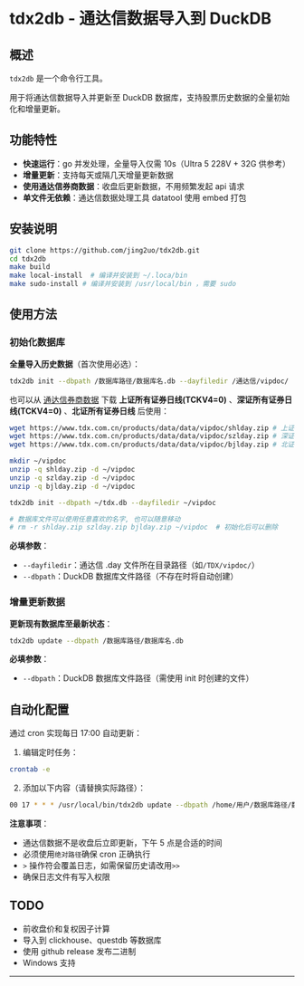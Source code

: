 # tdx2db - 通达信数据导入到 DuckDB

## 概述

`tdx2db` 是一个命令行工具。

用于将通达信数据导入并更新至 DuckDB 数据库，支持股票历史数据的全量初始化和增量更新。

## 功能特性

- **快速运行**：go 并发处理，全量导入仅需 10s（Ultra 5 228V + 32G 供参考）
- **增量更新**：支持每天或隔几天增量更新数据
- **使用通达信券商数据**：收盘后更新数据，不用频繁发起 api 请求
- **单文件无依赖**：通达信数据处理工具 datatool 使用 embed 打包

## 安装说明

```bash
git clone https://github.com/jing2uo/tdx2db.git
cd tdx2db
make build
make local-install  # 编译并安装到 ~/.loca/bin
make sudo-install # 编译并安装到 /usr/local/bin ，需要 sudo
```

## 使用方法

### 初始化数据库

**全量导入历史数据**（首次使用必选）：

```bash
tdx2db init --dbpath /数据库路径/数据库名.db --dayfiledir /通达信/vipdoc/
```

也可以从 [通达信券商数据](https://www.tdx.com.cn/article/alldata.html) 下载 **上证所有证券日线(TCKV4=0)** 、**深证所有证券日线(TCKV4=0)** 、**北证所有证券日线** 后使用：

```bash
wget https://www.tdx.com.cn/products/data/data/vipdoc/shlday.zip # 上证日线
wget https://www.tdx.com.cn/products/data/data/vipdoc/szlday.zip # 深证日线
wget https://www.tdx.com.cn/products/data/data/vipdoc/bjlday.zip # 北证日线

mkdir ~/vipdoc
unzip -q shlday.zip -d ~/vipdoc
unzip -q szlday.zip -d ~/vipdoc
unzip -q bjlday.zip -d ~/vipdoc

tdx2db init --dbpath ~/tdx.db --dayfiledir ~/vipdoc

# 数据库文件可以使用任意喜欢的名字, 也可以随意移动
# rm -r shlday.zip szlday.zip bjlday.zip ~/vipdoc  # 初始化后可以删除
```

**必填参数**：

- `--dayfiledir`：通达信 .day 文件所在目录路径（如`/TDX/vipdoc/`）
- `--dbpath`：DuckDB 数据库文件路径（不存在时将自动创建）

### 增量更新数据

**更新现有数据库至最新状态**：

```bash
tdx2db update --dbpath /数据库路径/数据库名.db
```

**必填参数**：

- `--dbpath`：DuckDB 数据库文件路径（需使用 init 时创建的文件）

## 自动化配置

通过 cron 实现每日 17:00 自动更新：

1. 编辑定时任务：

```bash
crontab -e
```

2. 添加以下内容（请替换实际路径）：

```bash
00 17 * * * /usr/local/bin/tdx2db update --dbpath /home/用户/数据库路径/数据库名.db > /home/用户/tdx2db.log 2>&1
```

**注意事项**：

- 通达信数据不是收盘后立即更新，下午 5 点是合适的时间
- 必须使用`绝对路径`确保 cron 正确执行
- `>` 操作符会覆盖日志，如需保留历史请改用`>>`
- 确保日志文件有写入权限

## TODO

- 前收盘价和复权因子计算
- 导入到 clickhouse、questdb 等数据库
- 使用 github release 发布二进制
- Windows 支持

---
